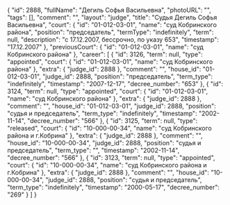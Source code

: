 {
    "id": 2888,
    "fullName": "Дегиль Софья Васильевна",
    "photoURL": "",
    "tags": [],
    "comment": "",
    "layout": "judge",
    "title": "Судья Дегиль Софья Васильевна",
    "court": {
        "id": "01-012-03-01",
        "name": "суд Кобринского района",
        "position": "председатель",
        "termType": "indefinitely",
        "term": null,
        "description": "c 17.12.2007, бессрочно, по указу 653",
        "timestamp": "17.12.2007"
    },
    "previousCourt": {
        "id": "01-012-03-01",
        "name": "суд Кобринского района"
    },
    "career": [
        {
            "id": 3126,
            "term": null,
            "type": "appointed",
            "court": {
                "id": "01-012-03-01",
                "name": "суд Кобринского района"
            },
            "extra": {
                "judge_id": 2888
            },
            "comment": "",
            "house_id": "01-012-03-01",
            "judge_id": 2888,
            "position": "председатель",
            "term_type": "indefinitely",
            "timestamp": "2007-12-17",
            "decree_number": "653"
        },
        {
            "id": 3124,
            "term": null,
            "type": "appointed",
            "court": {
                "id": "01-012-03-01",
                "name": "суд Кобринского района"
            },
            "extra": {
                "judge_id": 2888
            },
            "comment": "",
            "house_id": "01-012-03-01",
            "judge_id": 2888,
            "position": "судья и председатель",
            "term_type": "indefinitely",
            "timestamp": "2002-11-14",
            "decree_number": "566"
        },
        {
            "id": 3125,
            "term": null,
            "type": "released",
            "court": {
                "id": "10-000-00-34",
                "name": "суд Кобринского района и г.Кобрина"
            },
            "extra": {
                "judge_id": 2888
            },
            "comment": "",
            "house_id": "10-000-00-34",
            "judge_id": 2888,
            "position": "судья и председатель",
            "term_type": "",
            "timestamp": "2002-11-14",
            "decree_number": "566"
        },
        {
            "id": 3123,
            "term": null,
            "type": "appointed",
            "court": {
                "id": "10-000-00-34",
                "name": "суд Кобринского района и г.Кобрина"
            },
            "extra": {
                "judge_id": 2888
            },
            "comment": "",
            "house_id": "10-000-00-34",
            "judge_id": 2888,
            "position": "судья и председатель",
            "term_type": "indefinitely",
            "timestamp": "2000-05-17",
            "decree_number": "269"
        }
    ]
}